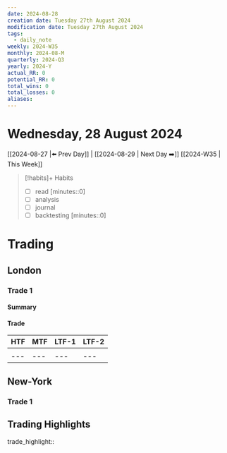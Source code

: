 ```yaml
---
date: 2024-08-28
creation date: Tuesday 27th August 2024
modification date: Tuesday 27th August 2024
tags:
  - daily_note
weekly: 2024-W35
monthly: 2024-08-M
quarterly: 2024-Q3
yearly: 2024-Y
actual_RR: 0
potential_RR: 0
total_wins: 0
total_losses: 0
aliases:
---
```

# Wednesday, 28 August 2024

 [[2024-08-27 |⬅️ Prev Day]] | [[2024-08-29 | Next Day ➡️]] [[2024-W35 | This Week]]


> [!habits]+ Habits
> - [ ] read [minutes::0]
> - [ ] analysis
> - [ ] journal
> - [ ] backtesting [minutes::0]



# Trading
## London 
### Trade 1
#### Summary

#### Trade
|   HTF  |MTF|LTF-1|LTF-2
| --- | --- |--- | --- |
|  ![]() |  ![]()   | ![]() | ![]() |
| --- | --- |--- | --- |

## New-York
### Trade 1

## Trading Highlights

trade_highlight:: 